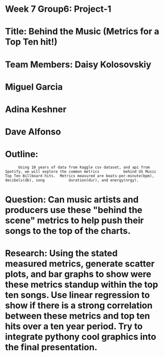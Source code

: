 # Week 7 Group6: Project-1
# Title:  Behind the Music (Metrics for a Top Ten hit!)

# Team Members: Daisy Kolosovskiy
#               Miguel Garcia
#               Adina Keshner
#               Dave Alfonso
                
# Outline:
          Using 10 years of data from Kaggle csv dataset, and api from Spotify, we will explore the common metrics           behind US Music Top Ten Billboard hits.  Metrics measured are beats-per-minute(bpm), decibels(db), song           duration(dur), and energy(nrgy).
          
# Question:  Can music artists and producers use these "behind the scene" metrics to help push their songs to the top of the charts. 

# Research:  Using the stated measured metrics, generate scatter plots, and bar graphs to show were these metrics standup within the top ten songs.  Use linear regression to show if there is a strong correlation between these metrics and top ten hits over a ten year period.  Try to integrate pythony cool graphics into the final presentation.
